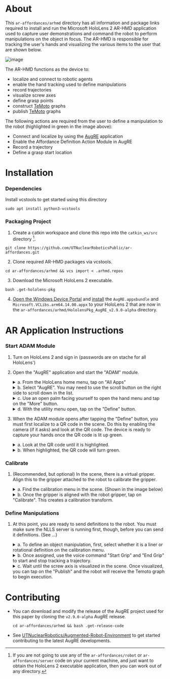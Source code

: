 # About
This ```ar-affordances/arhmd``` directory has all information and package links required to install and run the Microsoft HoloLens 2 AR-HMD application used to capture 
user demonstrations and command the robot to perform manipulations on the object in focus. The AR-HMD is responsible for tracking the user's hands and visualizing the various items to the user that are shown below.

![image](https://github.com/UTNuclearRoboticsPublic/ar-affordances/assets/30937261/83c70ad3-a01d-4923-b111-fafad9d02742)

The AR-HMD functions as the device to:
- localize and connect to robotic agents
- enable the hand tracking used to define manipulations
- record trajectories
- visualize screw axes
- define grasp points
- construct [TeMoto](https://github.com/temoto-framework/temoto) graphs
- publish [TeMoto](https://github.com/temoto-framework/temoto) graphs

The following actions are required from the user to define a manipulation to the robot (highlighted in green in the image above):
- Connect and localize by using the [AugRE](https://github.com/UTNuclearRoboticsPublic/Augmented-Robot-Environment) application
- Enable the Affordance Definition Action Module in AugRE
- Record a trajectory
- Define a grasp start location

# Installation
### Dependencies
Install vcstools to get started using this directory
```
sudo apt install python3-vcstools
```

### Packaging Project
1. Create a catkin workspace and clone this repo into the ```catkin_ws/src``` directory [^1].
[^1]: If you are not going to use any of the ```ar-affordances/robot``` or ```ar-affordances/server``` code on your current machine, and just want to obtain the HoloLens 2 executable application, then you can work out of any directory.
```
git clone https://github.com/UTNuclearRoboticsPublic/ar-affordances.git
```
2. Clone required AR-HMD packages via vcstools.
```
cd ar-affordances/arhmd && vcs import < .arhmd.repos
```
3. Download the Microsoft HoloLens 2 executable. 
```
bash .get-hololens-pkg
```
4. [Open the Windows Device Portal](https://learn.microsoft.com/en-us/windows/mixed-reality/develop/advanced-concepts/using-the-windows-device-portal#connecting-over-wi-fi) and [install](https://learn.microsoft.com/en-us/windows/mixed-reality/develop/advanced-concepts/using-the-windows-device-portal#installing-an-app)
the ```AugRE.appxbundle``` and ```Microsoft.VCLibs.arm64.14.00.appx``` to your HoloLens 2 that are now in the ```ar-affordances/arhmd/HololensPkg_AugRE_v2.9.0-alpha``` directory.

# AR Application Instructions
### Start ADAM Module
1. Turn on HoloLens 2 and sign in (passwords are on stache for all HoloLens')
2. Open the "AugRE" application and start the "ADAM" module.
    <details>
    <summary>a. From the HoloLens home menu, tap on "All Apps"</summary>
    
    ![tap_on_all_apps_image.](https://user-images.githubusercontent.com/84527482/223891696-45f13847-2dd3-4bde-9494-6db12c321cbe.jpg)
    
    </details>
    <details>
    <summary>b. Select "AugRE". You may need to use the scroll button on the right side to scroll down in the list.</summary>
    
    ![tap_on_scroll_down_image.](https://user-images.githubusercontent.com/84527482/223892013-99a2215c-9c1a-4704-831f-b1632f881584.jpg)

    </details>
    <details>
    <summary>c. Use an open palm facing yourself to open the hand menu and tap on the "More" button.</summary>
    
    ![hand_menu](https://github.com/UTNuclearRoboticsPublic/ar-affordances/assets/84527482/39d2c252-5690-4270-b4e6-a8936945ee37)

    </details>
    <details>
    <summary>d. With the utility menu open, tap on the "Define" button.</summary>

    ![utility_menu](https://github.com/UTNuclearRoboticsPublic/ar-affordances/assets/84527482/c271cbce-1321-4e19-af03-1083c787fc8c)

    </details>
3. When the ADAM module opens after tapping the "Define" button, you must first localize to a QR code in the scene. Do this by enabling the camera (if it asks) and look at the QR code. The device is ready to capture your hands once the QR code is lit up green.
    <details>
    <summary>a. Look at the QR code until it is highlighted.</summary>

    ![look_at_qr_code](https://github.com/UTNuclearRoboticsPublic/ar-affordances/assets/84527482/82a8799b-70f9-4785-9feb-d6304f677a97)

    </details>
    <details>
     <summary>b. When highlighted, the QR code will turn green.</summary>

    ![qr_code_highlights](https://github.com/UTNuclearRoboticsPublic/ar-affordances/assets/84527482/a6576f9d-e8ca-414c-a9e9-e21e05a06070)

    </details>
### Calibrate
1. (Recommended, but optional) In the scene, there is a virtual gripper. Align this to the gripper attached to the robot to calibrate the gripper.
    <details>
    <summary>a. Find the calibration menu in the scene. (Shown in the image below)</summary>

    ![calibration_menu](https://github.com/UTNuclearRoboticsPublic/ar-affordances/assets/84527482/1b94eea9-374e-4140-a6c9-f4b58bd7817f)

    </details>
    <details>
    <summary>b. Once the gripper is aligned with the robot gripper, tap on "Calibrate". This creates a calibration transform.</summary>

    ![calibration_image](https://github.com/UTNuclearRoboticsPublic/ar-affordances/assets/84527482/03ba64d2-1283-4c78-b884-89bb42500b15)

    </details>
### Define Manipulations
1. At this point, you are ready to send definitions to the robot. You must make sure the NLLS server is running first, though, before you can send it definitions. (See ...)
    <details>
    <summary>a. To define an object manipulation, first, select whether it is a liner or rotational definition on the calibration menu.</summary>

    ![calibration_menu](https://github.com/UTNuclearRoboticsPublic/ar-affordances/assets/84527482/1b94eea9-374e-4140-a6c9-f4b58bd7817f)

    </details>
    <details>
    <summary>b. Once assigned, use the voice command "Start Grip" and "End Grip" to start and stop tracking a trajectory.</summary>

    ![start_stop_grip](https://github.com/UTNuclearRoboticsPublic/ar-affordances/assets/84527482/e5182e25-a5a9-4a1a-943a-17c2643707bf)

    </details>
    <details>
    <summary>c. Wait until the screw axis is visualized in the scene. Once visualized, you can tap on the "Publish" and the robot will receive the Temoto graph to begin execution.</summary>

    ![20230222_082730_HoloLens](https://github.com/UTNuclearRoboticsPublic/ar-affordances/assets/84527482/e9fd7ad5-cd47-40d3-8267-56ece9b98c0c)

    </details>
    
# Contributing
- You can download and modify the release of the AugRE project used for this paper by cloning the ```v2.9.0-alpha``` AugRE release.
  ```
  cd ar-affordances/arhmd && bash .get-release-code
  ```
- See [UTNuclearRobotics/Augmented-Robot-Environment](https://github.com/UTNuclearRobotics/Augmented-Robot-Environment) to get started contributing to the latest AugRE developments.

